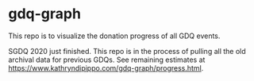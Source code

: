 # gdq-graph

This repo is to visualize the donation progress of all GDQ events.

SGDQ 2020 just finished. This repo is in the process of pulling all the old archival data for previous GDQs. See remaining estimates at https://www.kathryndipippo.com/gdq-graph/progress.html.